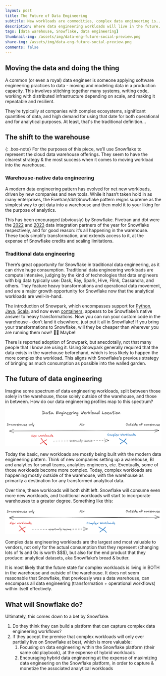 ```yaml
---
layout: post
title: The Future of Data Engineering
subtitle: New workloads are commodities, complex data engineering is...complex?
description: Where data engineering workloads will live in the future.
tags: [data warehouse, Snowflake, data engineering]
thumbnail-img: /assets/img/data-eng-future-social-preview.png
share-img: /assets/img/data-eng-future-social-preview.png
comments: false
---
```

## Moving the data and doing the thing

A common (or even a royal) data engineer is someone applying software engineering practices to data - moving and modeling data in a production capacity. This involves stitching together many systems, writing code, working with distributed infrastructure depending on scale, and making it repeatable and resilient.

They’re typically at companies with complex ecosystems, significant quantities of data, and high demand for using that date for both operational and for analytical purposes. At least, that's the traditional definition...

## The shift to the warehouse

{: .box-note}
For the purposes of this piece, we’ll use Snowflake to represent the cloud data warehouse offerings. They seem to have the clearest strategy & the most success when it comes to moving workload into the warehouse.

### Warehouse-native data engineering

A modern data engineering pattern has evolved for net new workloads, driven by new companies and new tools. While it hasn’t taken hold in as many enterprises, the Fivetran/dbt/Snowflake pattern reigns supreme as the simplest way to get data into a warehouse and then mold it to your liking for the purpose of analytics.

This has been encouraged (obviously) by Snowflake. Fivetran and dbt were the [2022](https://www.fivetran.com/press/fivetran-named-snowflake-data-integration-partner-of-the-year-adds-new-product-capabilities-extends-enterprise-customer-growth) and [2023](https://www.prnewswire.com/news-releases/dbt-labs-named-snowflake-data-integration-partner-of-the-year-301864344.html) data integration partners of the year for Snowflake respectively, and for good reason: it’s all happening in the warehouse. These tools simplify transformation, and extends access to it, at the expense of Snowflake credits and scaling limitations.

### Traditional data engineering

There’s great opportunity for Snowflake in traditional data engineering, as it can drive huge consumption. Traditional data engineering workloads are compute intensive, judging by the kind of technologies that data engineers with big data typically use: Dask, Ray, Spark, Hive, Flink, Cassandra, and others. They feature heavy transformations and operational data movement, and are a major growth opportunity for Snowflake now that the analytical workloads are well-in-hand.

The introduction of Snowpark, which encompasses support for [Python](https://docs.snowflake.com/en/developer-guide/snowpark/python/index), [Java](https://docs.snowflake.com/en/developer-guide/snowpark/java/index), [Scala](https://docs.snowflake.com/en/developer-guide/snowpark/scala/index), and now even [containers](https://medium.com/snowflake/snowpark-container-services-a-tech-primer-99ff2ca8e741), appears to be Snowflake’s native answer to heavy transformations. Now you can run your custom code in the warehouse - don’t land it elsewhere, just put it all in Snowflake! If you bring your transformations to Snowflake, will they be cheaper than wherever you are running them now? 🤷🏼 Maybe!

There is reported adoption of Snowpark, but anecdotally, not that many people that I know are using it. Using Snowpark generally required that the data exists in the warehouse beforehand, which is less likely to happen the more complex the workload. This aligns with Snowflake’s previous strategy of bringing as much consumption as possible into the walled garden.

## The future of data engineering

Imagine some spectrum of data engineering workloads, split between those solely in the warehouse, those solely outside of the warehouse, and those in between. How do our data engineering profiles map to this spectrum?

![Current Data Engineering Spectrum](/assets/img/data-eng-spectrum-current.png)

Today the basic, new workloads are mostly being built with the modern data engineering pattern. Think of new companies setting up a warehouse, BI and analytics for small teams, analytics engineers, etc. Eventually, some of those workloads become more complex. Today, complex workloads are happening mostly outside of the warehouse, with the warehouse as primarily a destination for any transformed analytical data. 

Over time, these workloads will both shift left. Snowflake will consume even more new workloads, and traditional workloads will start to incorporate warehouses to a greater degree. Something like this:

![Future Data Engineering Spectrumd](/assets/img/data-eng-spectrum-future.png)

Complex data engineering workloads are the largest and most valuable to vendors, not only for the actual consumption that they represent (changing lots of 1s and 0s is worth $$$), but also for the end product that they produce: analytical datasets, aka Snowflake’s bread & butter. 

It is most likely that the future state for complex workloads is living in BOTH in the warehouse and outside of the warehouse. It does not seem reasonable that Snowflake, that previously was a data warehouse, can encompass all data engineering (transformation + operational workflows) within itself effectively.

## What will Snowflake do?

Ultimately, this comes down to a bet by Snowflake.

1. Do they think they can build a platform that can capture complex data engineering workflows?
2. If they accept the premise that complex workloads will only ever partially live on Snowflake at best, which is more valuable:
    1. Focusing on data engineering within the Snowflake platform (their same old playbook), at the expense of hybrid workloads
    2. Encouraging hybrid data engineering at the expense of maximizing data engineering on the Snowflake platform, in order to capture & monetize the associated analytical workloads
